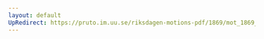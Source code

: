 ```yaml
---
layout: default
UpRedirect: https://pruto.im.uu.se/riksdagen-motions-pdf/1869/mot_1869__ak__222/mot_1869__ak__222-001.pdf
---
```

